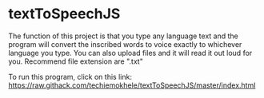 # textToSpeechJS
The function of this project is that you type any language text and the program will convert the inscribed words to voice exactly to whichever language you type. You can also upload files and it will read it out loud for you. Recommend file extension are ".txt"

To run this program, click on this link: https://raw.githack.com/techiemokhele/textToSpeechJS/master/index.html
